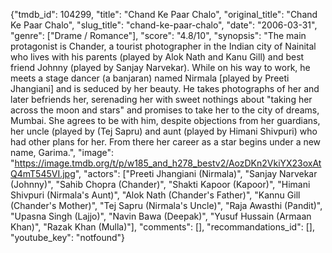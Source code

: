 {"tmdb_id": 104299, "title": "Chand Ke Paar Chalo", "original_title": "Chand Ke Paar Chalo", "slug_title": "chand-ke-paar-chalo", "date": "2006-03-31", "genre": ["Drame / Romance"], "score": "4.8/10", "synopsis": "The main protagonist is Chander, a tourist photographer in the Indian city of Nainital who lives with his parents (played by Alok Nath and Kanu Gill) and best friend Johnny (played by Sanjay Narvekar). While on his way to work, he meets a stage dancer (a banjaran) named Nirmala [played by Preeti Jhangiani] and is seduced by her beauty. He takes photographs of her and later befriends her, serenading her with sweet nothings about \"taking her across the moon and stars\" and promises to take her to the city of dreams, Mumbai. She agrees to be with him, despite objections from her guardians, her uncle (played by (Tej Sapru) and aunt (played by Himani Shivpuri) who had other plans for her. From there her career as a star begins under a new name, Garima.", "image": "https://image.tmdb.org/t/p/w185_and_h278_bestv2/AozDKn2VkiYX23oxAtQ4mT545VI.jpg", "actors": ["Preeti Jhangiani (Nirmala)", "Sanjay Narvekar (Johnny)", "Sahib Chopra (Chander)", "Shakti Kapoor (Kapoor)", "Himani Shivpuri (Nirmala's Aunt)", "Alok Nath (Chander's Father)", "Kannu Gill (Chander's Mother)", "Tej Sapru (Nirmala's Uncle)", "Raja Awasthi (Pandit)", "Upasna Singh (Lajjo)", "Navin Bawa (Deepak)", "Yusuf Hussain (Armaan Khan)", "Razak Khan (Mulla)"], "comments": [], "recommandations_id": [], "youtube_key": "notfound"}